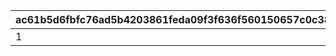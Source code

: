 |ac61b5d6fbfc76ad5b4203861feda09f3f636f560150657c0c381a5d6972be27|a08234f9a723b7bc8664534f75ea467305ff9c7957084e9ab039e730be597499|1a8a00c4fd19d8c6800c4652da97d474ddc91f9264b525985212b46ad9085316|f62b86263ce3b6144e42a3d7934a508ea404acd10b94b8799cf784e6de792de1|
| --- | --- | --- | --- |
|1|10|2020/03/01 5:00:00|2020/03/04 4:59:59|